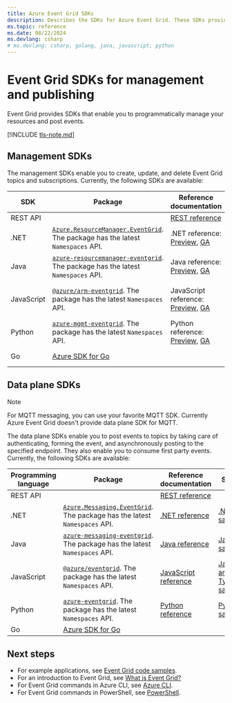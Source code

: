 ```yaml
---
title: Azure Event Grid SDKs
description: Describes the SDKs for Azure Event Grid. These SDKs provide management, publishing, and consumption of events in Azure Event Grid.
ms.topic: reference
ms.date: 08/22/2024
ms.devlang: csharp
# ms.devlang: csharp, golang, java, javascript, python
---
```


# Event Grid SDKs for management and publishing

Event Grid provides SDKs that enable you to programmatically manage your resources and post events.

[!INCLUDE [tls-note.md](./includes/tls-note.md)]

## Management SDKs

The management SDKs enable you to create, update, and delete Event Grid topics and subscriptions. Currently, the following SDKs are available:

| SDK | Package | Reference documentation |  Samples | 
| -------- | ------- | ----------------------- | ---- | 
| REST API | | [REST reference](/rest/api/eventgrid/controlplane-preview/ca-certificates) | |
| .NET | [`Azure.ResourceManager.EventGrid`](https://www.nuget.org/packages/Azure.ResourceManager.EventGrid/). The package has the latest `Namespaces` API. | .NET reference: [Preview](/dotnet/api/overview/azure/resourcemanager.eventgrid-readme?view=azure-dotnet-preview&preserve-view=true), [GA](/dotnet/api/overview/azure/event-grid) | [.NET samples](https://github.com/Azure/azure-sdk-for-net/tree/main/sdk/eventgrid/Azure.ResourceManager.EventGrid/samples) |
| Java | [`azure-resourcemanager-eventgrid`](https://central.sonatype.com/artifact/com.azure.resourcemanager/azure-resourcemanager-eventgrid/). The package has the latest `Namespaces` API. | Java reference: [Preview](/java/api/overview/azure/resourcemanager-eventgrid-readme?view=azure-java-preview&preserve-view=true), [GA](/java/api/overview/azure/event-grid) | [Java samples](https://github.com/azure/azure-sdk-for-java/tree/main/sdk/eventgrid/azure-resourcemanager-eventgrid/src/samples) |
| JavaScript | [`@azure/arm-eventgrid`](https://www.npmjs.com/package/@azure/arm-eventgrid). The package has the latest `Namespaces` API. | JavaScript reference: [Preview](/javascript/api/overview/azure/arm-eventgrid-readme?view=azure-node-preview&preserve-view=true), [GA](/javascript/api/overview/azure/event-grid) | [JavaScript and TypeScript samples](https://github.com/Azure/azure-sdk-for-js/tree/main/sdk/eventgrid/arm-eventgrid) |
| Python | [`azure-mgmt-eventgrid`](https://pypi.org/project/azure-mgmt-eventgrid/). The package has the latest `Namespaces` API. | Python reference: [Preview](/python/api/azure-mgmt-eventgrid/?view=azure-python-preview&preserve-view=true), [GA](/python/api/overview/azure/event-grid) | [Python samples](https://github.com/Azure/azure-sdk-for-python/tree/main/sdk/eventgrid/azure-mgmt-eventgrid/generated_samples)
| Go | [Azure SDK for Go](https://github.com/Azure/azure-sdk-for-go) | | [Go samples](https://github.com/Azure-Samples/azure-sdk-for-go-samples/tree/main/sdk/resourcemanager/eventgrid) |


## Data plane SDKs

> [!NOTE]
> For MQTT messaging, you can use your favorite MQTT SDK.  Currently Azure Event Grid doesn't provide data plane SDK for MQTT.

The data plane SDKs enable you to post events to topics by taking care of authenticating, forming the event, and asynchronously posting to the specified endpoint. They also enable you to consume first party events. Currently, the following SDKs are available:

| Programming language | Package | Reference documentation |  Samples | 
| -------------------- | ---------- | ------------------- | -------- |
| REST API | | [REST reference](/rest/api/eventgrid/dataplane-preview/publish-cloud-events) |
| .NET | [`Azure.Messaging.EventGrid`](https://www.nuget.org/packages/Azure.Messaging.EventGrid/). The package has the latest `Namespaces` API. | [.NET reference](/dotnet/api/overview/azure/messaging.eventgrid-readme?view=azure-dotnet-preview&preserve-view=true) | [.NET samples](https://github.com/Azure/azure-sdk-for-net/tree/main/sdk/eventgrid/Azure.Messaging.EventGrid/samples) |
|Java | [`azure-messaging-eventgrid`](https://central.sonatype.com/artifact/com.azure/azure-messaging-eventgrid/). The package has the latest `Namespaces` API. |  [Java reference](/java/api/overview/azure/messaging-eventgrid-readme?view=azure-java-preview&preserve-view=true) | [Java samples](https://github.com/Azure/azure-sdk-for-java/tree/main/sdk/eventgrid/azure-messaging-eventgrid/src/samples/java) |
| JavaScript | [`@azure/eventgrid`](https://www.npmjs.com/package/@azure/eventgrid). The package has the latest `Namespaces` API. | [JavaScript reference](/javascript/api/overview/azure/eventgrid-readme?view=azure-node-preview&preserve-view=true) | [JavaScript and TypeScript samples](https://github.com/Azure/azure-sdk-for-js/tree/main/sdk/eventgrid/eventgrid) |
| Python | [`azure-eventgrid`](https://pypi.org/project/azure-eventgrid/). The package has the latest `Namespaces` API. | [Python reference](/python/api/overview/azure/eventgrid-readme?view=azure-python-preview&preserve-view=true) | [Python samples](https://github.com/Azure/azure-sdk-for-python/tree/main/sdk/eventgrid/azure-eventgrid/samples) |
| Go | [Azure SDK for Go](https://github.com/Azure/azure-sdk-for-go) | | |


## Next steps

* For example applications, see [Event Grid code samples](https://azure.microsoft.com/resources/samples/?sort=0&service=event-grid).
* For an introduction to Event Grid, see [What is Event Grid?](overview.md)
* For Event Grid commands in Azure CLI, see [Azure CLI](/cli/azure/eventgrid).
* For Event Grid commands in PowerShell, see [PowerShell](/powershell/module/az.eventgrid).
